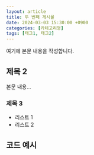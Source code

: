 ```yaml
---
layout: article
title: 두 번째 게시물
date: 2024-03-03 15:30:00 +0900
categories: [카테고리명]
tags: [태그1, 태그2]
---
```


여기에 본문 내용을 작성합니다.

## 제목 2
본문 내용...

### 제목 3
- 리스트 1
- 리스트 2

## 코드 예시